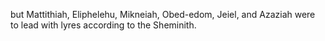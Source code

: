 but Mattithiah, Eliphelehu, Mikneiah, Obed-edom, Jeiel, and Azaziah were to lead with lyres according to the Sheminith.
